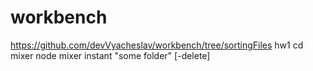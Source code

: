 # workbench

https://github.com/devVyacheslav/workbench/tree/sortingFiles hw1
cd mixer
node mixer instant "some folder" [-delete]
